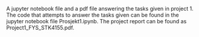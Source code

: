 A jupyter notebook file and a pdf file answering the tasks given in project 1. The code that attempts to answer the tasks given can be found in the jupyter notebook file Prosjekt1.ipynb. The project report can be found as Project1_FYS_STK4155.pdf.
